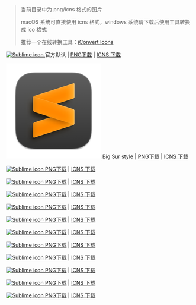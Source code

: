 
>
> 当前目录中为 png/icns 格式的图片
>
> macOS 系统可直接使用 icns 格式，windows 系统请下载后使用工具转换成 ico 格式
>
> 推荐一个在线转换工具：[iConvert Icons](https://iconverticons.com/online/)
>


<p>
    <a href="./icons/st3001.png">
        <img src="./icons/Sublime_Text.png" width="256" height="256" alt="Sublime icon"  />
    </a> 官方默认 |
    <a href="https://github.com/whorusq/sublime-text-3/raw/master/icons/Sublime_Text.png">PNG下载</a> | <a href="https://github.com/whorusq/sublime-text-3/raw/master/icons/Sublime_Text.icns">ICNS 下载</a>
</p>

<p>
    <a href="./icons/st_big_sur.png">
        <img src="./icons/st_big_sur.png" width="256" height="256" alt="Sublime icon big sur"  />
    </a> Big Sur style |
    <a href="https://github.com/whorusq/sublime-text-3/raw/master/icons/st_big_sur.png">PNG下载</a> | <a href="https://github.com/whorusq/sublime-text-3/raw/master/icons/st_big_sur.icns">ICNS 下载</a>
</p>

<p>
    <a href="./icons/st3001.png">
        <img src="./icons/st3001.png" width="256" height="256" alt="Sublime icon"  />
    </a>
    <a href="https://github.com/whorusq/sublime-text-3/raw/master/icons/st3001.png">PNG下载</a> | <a href="https://github.com/whorusq/sublime-text-3/raw/master/icons/st3001.icns">ICNS 下载</a>
</p>

<p>
    <a href="./icons/st3002.png">
        <img src="./icons/st3002.png" width="256" height="256" alt="Sublime icon"  />
    </a>
    <a href="https://github.com/whorusq/sublime-text-3/raw/master/icons/st3002.png">PNG下载</a> | <a href="https://github.com/whorusq/sublime-text-3/raw/master/icons/st3002.icns">ICNS 下载</a>
</p>

<p>
    <a href="./icons/st3004.png">
        <img src="./icons/st3004.png" width="256" height="256" alt="Sublime icon"  />
    </a>
    <a href="https://github.com/whorusq/sublime-text-3/raw/master/icons/st3004.png">PNG下载</a> | <a href="https://github.com/whorusq/sublime-text-3/raw/master/icons/st3004.icns">ICNS 下载</a>
</p>

<p>
    <a href="./icons/st3005.png">
        <img src="./icons/st3005.png" width="256" height="256" alt="Sublime icon"  />
    </a>
    <a href="https://github.com/whorusq/sublime-text-3/raw/master/icons/st3005.png">PNG下载</a> | <a href="https://github.com/whorusq/sublime-text-3/raw/master/icons/st3005.icns">ICNS 下载</a>
</p>

<p>
    <a href="./icons/st3006.png">
        <img src="./icons/st3006.png" width="256" height="256" alt="Sublime icon"  />
    </a>
    <a href="https://github.com/whorusq/sublime-text-3/raw/master/icons/st3006.png">PNG下载</a> | <a href="https://github.com/whorusq/sublime-text-3/raw/master/icons/st3006.icns">ICNS 下载</a>
</p>

<p>
    <a href="./icons/st3007.png">
        <img src="./icons/st3007.png" width="256" height="256" alt="Sublime icon"  />
    </a>
    <a href="https://github.com/whorusq/sublime-text-3/raw/master/icons/st3007.png">PNG下载</a> | <a href="https://github.com/whorusq/sublime-text-3/raw/master/icons/st3007.icns">ICNS 下载</a>
</p>

<p>
    <a href="./icons/st3008.png">
        <img src="./icons/st3008.png" width="256" height="256" alt="Sublime icon"  />
    </a>
    <a href="https://github.com/whorusq/sublime-text-3/raw/master/icons/st3008.png">PNG下载</a> | <a href="https://github.com/whorusq/sublime-text-3/raw/master/icons/st3008.icns">ICNS 下载</a>
</p>

<p>
    <a href="./icons/st3009.png">
        <img src="./icons/st3009.png" width="256" height="256" alt="Sublime icon"  />
    </a>
    <a href="https://github.com/whorusq/sublime-text-3/raw/master/icons/st3009.png">PNG下载</a> | <a href="https://github.com/whorusq/sublime-text-3/raw/master/icons/st3009.icns">ICNS 下载</a>
</p>

<p>
    <a href="./icons/st3010.png">
        <img src="./icons/st3010.png" width="256" height="256" alt="Sublime icon"  />
    </a>
    <a href="https://github.com/whorusq/sublime-text-3/raw/master/icons/st3010.png">PNG下载</a> | <a href="https://github.com/whorusq/sublime-text-3/raw/master/icons/st3010.icns">ICNS 下载</a>
<p>

<p>
    <a href="./icons/st3011.png">
        <img src="./icons/st3011.png" width="256" height="256" alt="Sublime icon"  />
    </a>
    <a href="https://github.com/whorusq/sublime-text-3/raw/master/icons/st3011.png">PNG下载</a> | <a href="https://github.com/whorusq/sublime-text-3/raw/master/icons/st3011.icns">ICNS 下载</a>
<p>

<p>
    <a href="./icons/st3012.png">
        <img src="./icons/st3012.png" width="256" height="256" alt="Sublime icon"  />
    </a>
    <a href="https://github.com/whorusq/sublime-text-3/raw/master/icons/st3012.png">PNG下载</a> | <a href="https://github.com/whorusq/sublime-text-3/raw/master/icons/st3012.icns">ICNS 下载</a>
<p>
